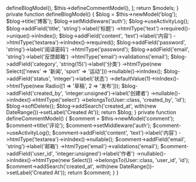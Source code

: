 <?php

namespace Modules\Blog;

use Modules\User\Models\User;
use zgldh\Scaffold\Installer\HtmlFields\DateRange;
use zgldh\Scaffold\Installer\HtmlFields\Radio;
use zgldh\Scaffold\Installer\HtmlFields\Select;
use zgldh\Scaffold\Installer\ModuleStarter;

class Starter extends ModuleStarter
{
    protected function defineTitle()
    {
        return '博客';
    }

    protected function defineModels()
    {
        $models = [
            $this->defineBlogModel(),
            $this->defineCommentModel(),
        ];

        return $models;
    }

    private function defineBlogModel()
    {
        $blog = $this->newModel('blog');
        $blog->title('博客');
        $blog->setMiddleware('auth');
        $blog->useActivityLog();

        $blog->addField('title', 'string')->label('标题')
            ->htmlType('text')->required()->unique()->inIndex();
        $blog->addField('content', 'text')->label('内容')
            ->htmlType('textarea')->inIndex()->required();
        $blog->addField('password', 'string')->label('阅读密码')
            ->htmlType('password');
        $blog->addField('email', 'string')->label('反馈邮箱')
            ->htmlType('email')->validations('email');
        $blog->addField('category', 'string(15)')->label('分类')
            ->htmlType(new Select(['news' => '新闻', 'sport' => '运动']))->nullable()->inIndex();
        $blog->addField('status', 'integer')->label('状态')
            ->defaultValue(1)->inIndex()->htmlType(new Radio([1 => '草稿', 2 => '发布']));
        $blog->addField('created_by', 'integer:unsigned')->label('创建者')
            ->nullable()->inIndex()->htmlType('select')
            ->belongsTo(User::class, 'created_by', 'id');
        $blog->softDelete();

        $blog->addSearch('created_at', with(new DateRange())->setLabel('Created At'));

        return $blog;
    }

    private function defineCommentModel()
    {
        $comment = $this->newModel('comment');
        $comment->title('评论');
        $comment->setMiddleware('auth');
        $comment->useActivityLog();

        $comment->addField('content', 'text')->label('内容')
            ->htmlType('textarea')->inIndex()->nullable();
        $comment->addField('email', 'string')->label('邮箱')
            ->htmlType('email')->validations('email');
        $comment->addField('user_id', 'integer:unsigned')->label('作者')
            ->nullable()->inIndex()->htmlType(new Select())
            ->belongsTo(User::class, 'user_id', 'id');

        $comment->addSearch('created_at', with(new DateRange())->setLabel('Created At'));

        return $comment;
    }
}
